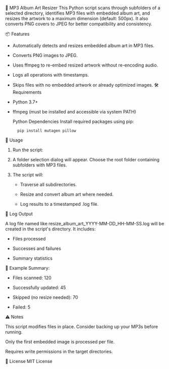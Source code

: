 🎵 MP3 Album Art Resizer
This Python script scans through subfolders of a selected directory, identifies MP3 files with embedded album art, and resizes the artwork to a maximum dimension (default: 500px). It also converts PNG covers to JPEG for better compatibility and consistency.

📦 Features
- Automatically detects and resizes embedded album art in MP3 files.
- Converts PNG images to JPEG.
- Uses ffmpeg to re-embed resized artwork without re-encoding audio.
- Logs all operations with timestamps.
- Skips files with no embedded artwork or already optimized images.
🛠️ Requirements
- Python 3.7+
- ffmpeg (must be installed and accessible via system PATH)

    Python Dependencies
Install required packages using pip:

        pip install mutagen pillow

🚀 Usage

1.	Run the script:

2.	A folder selection dialog will appear. Choose the root folder containing subfolders with MP3 files.

3.	The script will:

    -    Traverse all subdirectories.

    -    Resize and convert album art where needed.

    -    Log results to a timestamped .log file.

📁 Log Output

A log file named like resize_album_art_YYYY-MM-DD_HH-MM-SS.log will be created in the script's directory. It includes:

-    Files processed
    
-    Successes and failures

-    Summary statistics

🧪 Example
Summary:
  
-    Files scanned: 120
  
-    Successfully updated: 45
  
-    Skipped (no resize needed): 70
  
-    Failed: 5

⚠️ Notes

This script modifies files in place. Consider backing up your MP3s before running.
    
Only the first embedded image is processed per file.
    
Requires write permissions in the target directories.

📄 License
MIT License
